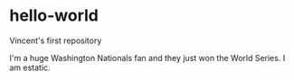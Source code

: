 # hello-world
Vincent's first repository

I'm a huge Washington Nationals fan and they just won the World Series. I am estatic.
